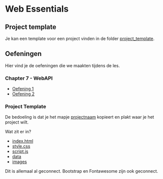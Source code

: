 # Web Essentials

## Project template

Je kan een template voor een project vinden in de folder [project_template](./project_template/).

## Oefeningen

Hier vind je de oefeningen die we maakten tijdens de les.

### Chapter 7 - WebAPI

- [Oefening 1](./07_WebAPI/oefening_1/)
- [Oefening 2](./07_WebAPI/oefening_2/)

### Project Template

De bedoeling is dat je het mapje [projectnaam](./project_template/projectnaam/) kopieert en plakt waar je het project wilt.

Wat zit er in?

- [index.html](./project_template/projectnaam/index.html)
- [style.css](./project_template/projectnaam/recourses/css/style.css)
- [script.js](./project_template/projectnaam/recourses/js/script.js)
- [data](./project_template/projectnaam/recourses/data/)
- [images](./project_template/projectnaam/recourses/images/)

Dit is allemaal al geconnect.
Bootstrap en Fontawesome zijn ook geconnect.
